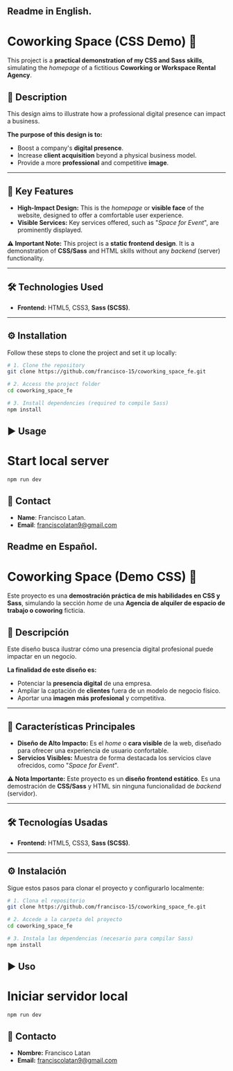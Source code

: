## Readme in English.

# Coworking Space (CSS Demo) 🎨

This project is a **practical demonstration of my CSS and Sass skills**, simulating the *homepage* of a fictitious **Coworking or Workspace Rental Agency**.

## 📝 Description

This design aims to illustrate how a professional digital presence can impact a business.

**The purpose of this design is to:**
* Boost a company's **digital presence**.
* Increase **client acquisition** beyond a physical business model.
* Provide a more **professional** and competitive **image**.

---

## 🌟 Key Features

* **High-Impact Design:** This is the *homepage* or **visible face** of the website, designed to offer a comfortable user experience.
* **Visible Services:** Key services offered, such as "*Space for Event*", are prominently displayed.

**⚠️ Important Note:** This project is a **static frontend design**. It is a demonstration of **CSS/Sass** and HTML skills without any *backend* (server) functionality.

---

## 🛠️ Technologies Used

* **Frontend:** HTML5, CSS3, **Sass (SCSS)**.

---

## ⚙️ Installation

Follow these steps to clone the project and set it up locally:

```bash
# 1. Clone the repository
git clone https://github.com/francisco-15/coworking_space_fe.git

# 2. Access the project folder
cd coworking_space_fe 

# 3. Install dependencies (required to compile Sass)
npm install
```
## ▶️ Usage

# Start local server
```
npm run dev
```
## 📧 Contact

* **Name**: Francisco Latan.
* **Email**: franciscolatan9@gmail.com

## Readme en Español.

# Coworking Space (Demo CSS) 🎨

Este proyecto es una **demostración práctica de mis habilidades en CSS y Sass**, simulando la sección *home* de una **Agencia de alquiler de espacio de trabajo o coworing** ficticia.

## 📝 Descripción

Este diseño busca ilustrar cómo una presencia digital profesional puede impactar en un negocio.

**La finalidad de este diseño es:**
* Potenciar la **presencia digital** de una empresa.
* Ampliar la captación de **clientes** fuera de un modelo de negocio físico.
* Aportar una **imagen más profesional** y competitiva.

---

## 🌟 Características Principales

* **Diseño de Alto Impacto:** Es el *home* o **cara visible** de la web, diseñado para ofrecer una experiencia de usuario confortable.
* **Servicios Visibles:** Muestra de forma destacada los servicios clave ofrecidos, como "*Space for Event*".

**⚠️ Nota Importante:** Este proyecto es un **diseño frontend estático**. Es una demostración de **CSS/Sass** y HTML sin ninguna funcionalidad de *backend* (servidor).

---

## 🛠️ Tecnologías Usadas

* **Frontend:** HTML5, CSS3, **Sass (SCSS)**.

---

## ⚙️ Instalación

Sigue estos pasos para clonar el proyecto y configurarlo localmente:

```bash
# 1. Clona el repositorio
git clone https://github.com/francisco-15/coworking_space_fe.git

# 2. Accede a la carpeta del proyecto
cd coworking_space_fe

# 3. Instala las dependencias (necesario para compilar Sass)
npm install
```

## ▶️ Uso

# Iniciar servidor local
```
npm run dev
```

## 📧 Contacto
* **Nombre:** Francisco Latan
* **Email:** franciscolatan9@gmail.com
